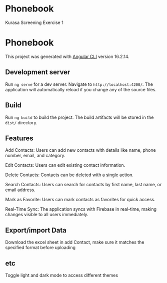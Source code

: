 # Phonebook
Kurasa Screening Exercise 1

# Phonebook

This project was generated with [Angular CLI](https://github.com/angular/angular-cli) version 16.2.14.

## Development server

Run `ng serve` for a dev server. Navigate to `http://localhost:4200/`. The application will automatically reload if you change any of the source files.


## Build

Run `ng build` to build the project. The build artifacts will be stored in the `dist/` directory.

## Features

Add Contacts: Users can add new contacts with details like name, phone number, email, and category.

Edit Contacts: Users can edit existing contact information.

Delete Contacts: Contacts can be deleted with a single action.

Search Contacts: Users can search for contacts by first name, last name, or email address.

Mark as Favorite: Users can mark contacts as favorites for quick access.

Real-Time Sync: The application syncs with Firebase in real-time, making changes visible to all users immediately.


## Export/import Data

Download the excel sheet in add Contact, make sure it matches the specified format before uploading

## etc
 Toggle light and dark mode to access different themes


